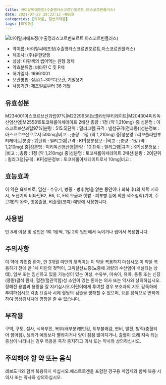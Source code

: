 ```yaml
---
title: 바이탈씨에프정(수출명라스코르빈포르트,아스코르빈플러스)
date: 2021-07-27 19:33:13 +0800
categories: [의약품, 일반의약품]
tags: [의약품]
---
```

![바이탈씨에프정(수출명라스코르빈포르트,아스코르빈플러스)](https://nedrug.mfds.go.kr/pbp/cmn/itemImageDownload/154601167157200105)

- 약이름: 바이탈씨에프정(수출명라스코르빈포르트,아스코르빈플러스)
- 제조사: (주)유한양행
- 성상: 미황색의 씹어먹는 원형 정제
- 약효분류명: 비타민 C 및 P제
- 허가일자: 19961001
- 보관방법: 실온(1~30℃)보관, 기밀용기
- 사용기간: 제조일로부터 36 개월
## 유효성분
M234001아스코르브산과립97%|M222995리보플라빈부티레이트|M204304피리독신염산염|M255819토코페롤아세테이트 2배산
총량 : 1정 (약 1,210mg) 중|성분명 : 아스코르브산과립97%|분량 : 515.5|단위 : 밀리그램|규격 : 별첨규격(전과동)|성분정보 : 아스코르브산으로서 500mg|비고 : ;총량 : 1정 (약 1,210mg) 중|성분명 : 리보플라빈부티레이트|분량 : 2|단위 : 밀리그램|규격 : KP|성분정보 : |비고 : ;총량 : 1정 (약 1,210mg) 중|성분명 : 피리독신염산염|분량 : 10|단위 : 밀리그램|규격 : KP|성분정보 : |비고 : ;총량 : 1정 (약 1,210mg) 중|성분명 : 토코페롤아세테이트 2배산|분량 : 20|단위 : 밀리그램|규격 : KP|성분정보 : 토코페롤아세테이트로서 10mg|비고 :
## 효능효과
이 약은 육체피로, 임신ㆍ수유기, 병중ㆍ병후(병을 앓는 동안이나 회복 후)의 체력 저하 시, 노년기의 비타민B2, B6, C, E의 보급과 햇볕ㆍ피부병 등에 의한 색소침착(기미, 주근깨)의 완화, 잇몸출혈, 비출혈(코피) 예방에 사용합니다.
## 사용법
만 8세 이상 및 성인은 1회 1정씩, 1일 2회 입안에서 녹이거나 씹어서 복용합니다.
## 주의사항
이 약에 과민증 환자, 만 3개월 미만의 젖먹이는 이 약을 복용하지 마십시오.이 약을 복용하기 전에 만 1세 미만의 젖먹이, 고옥살산뇨증(뇨중에 과량의 수산염이 배설되는 상태), 임부 또는 임신하고 있을 가능성이 있는 여성, 수유부, 미숙아, 유아, 통풍 또는 신장(콩팥)결석 환자, 혈전(혈관막힘)성 소인이 있는 환자는 의사 또는 약사와 상의하십시오.정해진 용법과 용량을 잘 지키십시오.어린이에게 투여할 경우 보호자의 지도 감독하에 투여하십시오.각종 요검사 시에 혈당의 검출을 방해할 수 있으며, 요를 황색으로 변하게 하여 임상검사치에 영향을 줄 수 있습니다.
## 부작용
구역, 구토, 설사, 식욕부진, 복부(배부분)팽만감, 위부불쾌감, 변비, 발진, 발적(충혈되어 붉어짐), 생리가 예정보다 빨라지거나 양이 점점 많아지거나, 출혈이 오래 지속 되는 증상이 나타나는 경우 복용을 즉각 중지하고 의사 또는 약사와 상의하십시오.
## 주의해야 할 약 또는 음식
레보도파와 함께 복용하지 마십시오.에스트로겐을 포함한 경구용 피임제와 함께 복용 시 의사 또는 약사와 상의하십시오.
